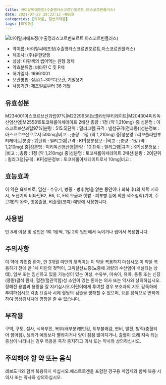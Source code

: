 ```yaml
---
title: 바이탈씨에프정(수출명라스코르빈포르트,아스코르빈플러스)
date: 2021-07-27 19:33:13 +0800
categories: [의약품, 일반의약품]
tags: [의약품]
---
```

![바이탈씨에프정(수출명라스코르빈포르트,아스코르빈플러스)](https://nedrug.mfds.go.kr/pbp/cmn/itemImageDownload/154601167157200105)

- 약이름: 바이탈씨에프정(수출명라스코르빈포르트,아스코르빈플러스)
- 제조사: (주)유한양행
- 성상: 미황색의 씹어먹는 원형 정제
- 약효분류명: 비타민 C 및 P제
- 허가일자: 19961001
- 보관방법: 실온(1~30℃)보관, 기밀용기
- 사용기간: 제조일로부터 36 개월
## 유효성분
M234001아스코르브산과립97%|M222995리보플라빈부티레이트|M204304피리독신염산염|M255819토코페롤아세테이트 2배산
총량 : 1정 (약 1,210mg) 중|성분명 : 아스코르브산과립97%|분량 : 515.5|단위 : 밀리그램|규격 : 별첨규격(전과동)|성분정보 : 아스코르브산으로서 500mg|비고 : ;총량 : 1정 (약 1,210mg) 중|성분명 : 리보플라빈부티레이트|분량 : 2|단위 : 밀리그램|규격 : KP|성분정보 : |비고 : ;총량 : 1정 (약 1,210mg) 중|성분명 : 피리독신염산염|분량 : 10|단위 : 밀리그램|규격 : KP|성분정보 : |비고 : ;총량 : 1정 (약 1,210mg) 중|성분명 : 토코페롤아세테이트 2배산|분량 : 20|단위 : 밀리그램|규격 : KP|성분정보 : 토코페롤아세테이트로서 10mg|비고 :
## 효능효과
이 약은 육체피로, 임신ㆍ수유기, 병중ㆍ병후(병을 앓는 동안이나 회복 후)의 체력 저하 시, 노년기의 비타민B2, B6, C, E의 보급과 햇볕ㆍ피부병 등에 의한 색소침착(기미, 주근깨)의 완화, 잇몸출혈, 비출혈(코피) 예방에 사용합니다.
## 사용법
만 8세 이상 및 성인은 1회 1정씩, 1일 2회 입안에서 녹이거나 씹어서 복용합니다.
## 주의사항
이 약에 과민증 환자, 만 3개월 미만의 젖먹이는 이 약을 복용하지 마십시오.이 약을 복용하기 전에 만 1세 미만의 젖먹이, 고옥살산뇨증(뇨중에 과량의 수산염이 배설되는 상태), 임부 또는 임신하고 있을 가능성이 있는 여성, 수유부, 미숙아, 유아, 통풍 또는 신장(콩팥)결석 환자, 혈전(혈관막힘)성 소인이 있는 환자는 의사 또는 약사와 상의하십시오.정해진 용법과 용량을 잘 지키십시오.어린이에게 투여할 경우 보호자의 지도 감독하에 투여하십시오.각종 요검사 시에 혈당의 검출을 방해할 수 있으며, 요를 황색으로 변하게 하여 임상검사치에 영향을 줄 수 있습니다.
## 부작용
구역, 구토, 설사, 식욕부진, 복부(배부분)팽만감, 위부불쾌감, 변비, 발진, 발적(충혈되어 붉어짐), 생리가 예정보다 빨라지거나 양이 점점 많아지거나, 출혈이 오래 지속 되는 증상이 나타나는 경우 복용을 즉각 중지하고 의사 또는 약사와 상의하십시오.
## 주의해야 할 약 또는 음식
레보도파와 함께 복용하지 마십시오.에스트로겐을 포함한 경구용 피임제와 함께 복용 시 의사 또는 약사와 상의하십시오.
